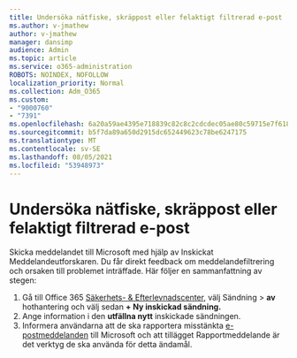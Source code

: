 ```yaml
---
title: Undersöka nätfiske, skräppost eller felaktigt filtrerad e-post
ms.author: v-jmathew
author: v-jmathew
manager: dansimp
audience: Admin
ms.topic: article
ms.service: o365-administration
ROBOTS: NOINDEX, NOFOLLOW
localization_priority: Normal
ms.collection: Adm_O365
ms.custom:
- "9000760"
- "7391"
ms.openlocfilehash: 6a20a59ae4395e718839c82c8c2cdcdec05ae80c59715e7f618e75b9d5428b64
ms.sourcegitcommit: b5f7da89a650d2915dc652449623c78be6247175
ms.translationtype: MT
ms.contentlocale: sv-SE
ms.lasthandoff: 08/05/2021
ms.locfileid: "53948973"
---
```

# <a name="investigate-phishing-spam-or-incorrectly-filtered-email"></a>Undersöka nätfiske, skräppost eller felaktigt filtrerad e-post

Skicka meddelandet till Microsoft med hjälp av Inskickat Meddelandeutforskaren. Du får direkt feedback om meddelandefiltrering och orsaken till problemet inträffade. Här följer en sammanfattning av stegen:

1. Gå till Office 365  [Säkerhets- & Efterlevnadscenter](https://go.microsoft.com/fwlink/p/?linkid=2077143), välj Sändning  >  **av** hothantering och välj sedan **+ Ny inskickad sändning.**
2. Ange information i den **utfällna nytt** inskickade sändningen.
3. Informera användarna att de ska rapportera misstänkta [e-postmeddelanden](https://go.microsoft.com/fwlink/?linkid=2092385) till Microsoft och att tillägget Rapportmeddelande är det verktyg de ska använda för detta ändamål.

